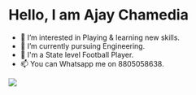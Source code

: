 <h1> Hello, I am Ajay Chamedia </h1>

- 👀 I’m interested in Playing & learning new skills.
- 🌱 I’m currently pursuing Engineering.
- 🌱 I'm a State level Football Player.
- 📫 You can Whatsapp me on 8805058638.
<img src="https://github.com/ajaychamedia"/>


